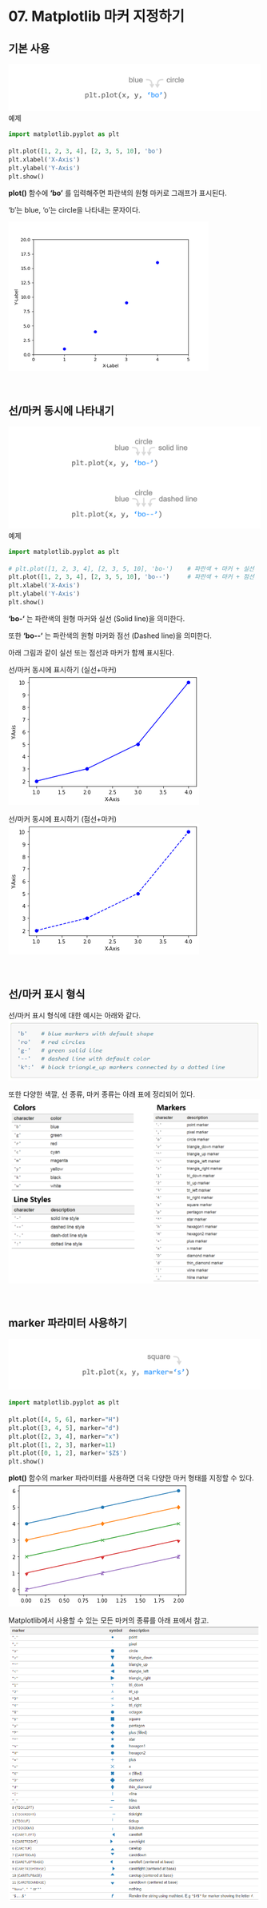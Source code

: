 # 07. Matplotlib 마커 지정하기
## 기본 사용
![](Images/2023-05-06-17-04-16.png)
예제  
```python
import matplotlib.pyplot as plt

plt.plot([1, 2, 3, 4], [2, 3, 5, 10], 'bo')
plt.xlabel('X-Axis')
plt.ylabel('Y-Axis')
plt.show()
```
**plot()** 함수에 **‘bo’** 를 입력해주면 파란색의 원형 마커로 그래프가 표시된다.

‘b’는 blue, ‘o’는 circle을 나타내는 문자이다.

![](Images/2023-05-06-17-05-10.png)

</br>

## 선/마커 동시에 나타내기
![](Images/2023-05-06-17-05-39.png)
예제  
```python
import matplotlib.pyplot as plt

# plt.plot([1, 2, 3, 4], [2, 3, 5, 10], 'bo-')    # 파란색 + 마커 + 실선
plt.plot([1, 2, 3, 4], [2, 3, 5, 10], 'bo--')     # 파란색 + 마커 + 점선
plt.xlabel('X-Axis')
plt.ylabel('Y-Axis')
plt.show()
```
**‘bo-‘** 는 파란색의 원형 마커와 실선 (Solid line)을 의미한다.

또한 **‘bo--‘** 는 파란색의 원형 마커와 점선 (Dashed line)을 의미한다.

아래 그림과 같이 실선 또는 점선과 마커가 함께 표시된다.

선/마커 동시에 표시하기 (실선+마커)  
![](Images/2023-05-06-17-07-01.png)

선/마커 동시에 표시하기 (점선+마커)
![](Images/2023-05-06-17-07-43.png)

</br>

## 선/마커 표시 형식
선/마커 표시 형식에 대한 예시는 아래와 같다.
![](Images/2023-05-06-17-08-11.png)

또한 다양한 색깔, 선 종류, 마커 종류는 아래 표에 정리되어 있다.  
![](Images/2023-05-06-17-08-34.png)

</br>

## marker 파라미터 사용하기
![](Images/2023-05-06-17-08-51.png)
```python
import matplotlib.pyplot as plt

plt.plot([4, 5, 6], marker="H")
plt.plot([3, 4, 5], marker="d")
plt.plot([2, 3, 4], marker="x")
plt.plot([1, 2, 3], marker=11)
plt.plot([0, 1, 2], marker='$Z$')
plt.show()
```
**plot()** 함수의 marker 파라미터를 사용하면 더욱 다양한 마커 형태를 지정할 수 있다.  
![](Images/2023-05-06-17-09-37.png)

Matplotlib에서 사용할 수 있는 모든 마커의 종류를 아래 표에서 참고.
![](Images/2023-05-06-17-09-54.png)